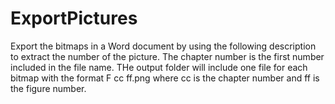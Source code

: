 # ExportPictures
Export the bitmaps in a Word document by using the following description to extract the number of the picture.
The chapter number is the first number included in the file name.
THe output folder will include one file for each bitmap with the format F cc ff.png where cc is the chapter number and ff is the figure number.